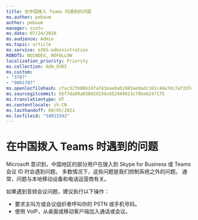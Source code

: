 ```yaml
---
title: 在中国拨入 Teams 时遇到的问题
ms.author: pebaum
author: pebaum
manager: scotv
ms.date: 07/24/2020
ms.audience: Admin
ms.topic: article
ms.service: o365-administration
ROBOTS: NOINDEX, NOFOLLOW
localization_priority: Priority
ms.collection: Adm_O365
ms.custom:
- "3787"
- "9001707"
ms.openlocfilehash: cfac32fb00b24fa743eae0ab1985ae9adc101c44a7dc7af2d7435c95913ce0a2
ms.sourcegitcommit: b5f7da89a650d2915dc652449623c78be6247175
ms.translationtype: HT
ms.contentlocale: zh-CN
ms.lasthandoff: 08/05/2021
ms.locfileid: "54013342"
---
```

# <a name="issues-dialing-into-teams-in-china"></a>在中国拨入 Teams 时遇到的问题

Microsoft 意识到，中国地区的部分用户在拨入到 Skype for Business 或 Teams 会议 ID 时会遇到问题。 多数情况下，这些问题是我们控制系统之外的问题。 通常，问题与本地移动设备和电话运营商有关。

如果遇到音频会议问题，建议执行以下操作：

-   要求主叫方或会议组织者呼叫你的 PSTN 或手机号码。
-   使用 VoIP，从桌面或移动客户端加入通话或会议。